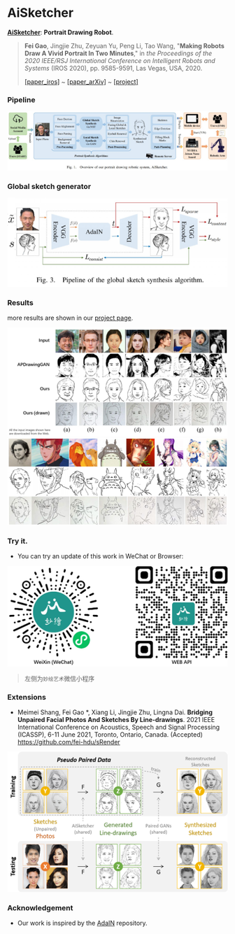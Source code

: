 # AiSketcher
[**AiSketcher**](https://ricelll.github.io/AiSketcher/): **Portrait Drawing Robot**. 

> **Fei Gao**, Jingjie Zhu, Zeyuan Yu, Peng Li, Tao Wang, "**Making Robots Draw A Vivid Portrait In Two Minutes**," in *the Proceedings of the 2020 IEEE/RSJ International Conference on Intelligent Robots and Systems* (IROS 2020), pp. 9585-9591, Las Vegas, USA, 2020. 
>
> [[paper_iros]](https://ras.papercept.net/proceedings/IROS20/1854.pdf) ~ [[paper_arXiv]](https://arxiv.org/abs/2005.05526) ~ [[project]](https://ricelll.github.io/AiSketcher/)

### Pipeline

![pipeline](imgs/pipeline.jpg)

### Global sketch generator

![pipeline](imgs/aisketcher.jpg)

### Results

more results are shown in our [project page](https://ricelll.github.io/AiSketcher/).

![pipeline](imgs/compare.jpg)![pipeline](imgs/robust.jpg)

### Try it.

- You can try an update of this work in WeChat or Browser:

![pipeline](imgs/wechat.jpg)

>  左侧为`妙绘艺术`微信小程序

### Extensions

- Meimei Shang, Fei Gao *, Xiang Li, Jingjie Zhu, Lingna Dai. **Bridging Unpaired Facial Photos And Sketches By Line-drawings**. 2021 IEEE International Conference on Acoustics, Speech and Signal Processing (ICASSP), 6-11 June 2021, Toronto, Ontario, Canada. (Accepted) https://github.com/fei-hdu/sRender

![](imgs/srender.png)

### Acknowledgement

- Our work is inspired by the [AdaIN](https://github.com/xunhuang1995/AdaIN-style) repository.